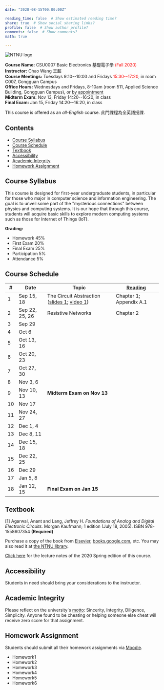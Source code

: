 ```yaml
---
date: "2020-08-15T00:00:00Z"

reading_time: false  # Show estimated reading time?
share: true  # Show social sharing links?
profile: false  # Show author profile?
comments: false  # Show comments?
math: true

---
```

![NTNU logo](../../img/ntnu_logo.png)

**Course Name:** CSU0007 Basic Electronics 基礎電子學 <span style="color:red">(Fall 2020)</span>  
**Instructor:** Chao Wang 王超  
**Course Meetings:** Tuesdays 9:10--10:00 and Fridays <span style="color:red">15:30--17:20</span>, in room C007, Gongguan Campus  
**Office Hours:** Wednesdays and Fridays, 8-10am (room 511, Applied Science Building, Gongguan Campus), or [by appointment](mailto:cw@ntnu.edu.tw)  
**Midterm Exam:** Nov 13, Friday 14:20--16:20, in class  
**Final Exam:** Jan 15, Friday 14:20--16:20, in class  

This course is offered as an _all-English_ course. 此門課程為全英語授課.

## Contents

* [Course Syllabus](#syllabus) <a name="syllabus"></a>
* [Course Schedule](#schedule)
* [Textbook](#resource)
* [Accessibility](#accessibility)
* [Academic Integrity](#accessibility)
* [Homework Assignment](#hw)

## Course Syllabus
This course is designed for first-year undergraduate students, in particular for those who major in computer science and information engineering. The goal is to unveil some part of the "mysterious connections" between physics and computing systems. It is our hope that through this course, students will acquire basic skills to explore modern computing systems such as those for Internet of Things (IoT).

**Grading:**  
* Homework 45%  
* First Exam 20%<a name="schedule"></a>  
* Final Exam 25%  
* Participation 5%  
* Attendance 5%  

## Course Schedule

| \#  | Date | Topic | [Reading](#resource) |
| --- | ---  | --- | --- | 
| 1 | Sep 15, 18   | The Circuit Abstraction ([slides 1](lecture01-1.pdf); [video 1](https://drive.google.com/file/d/1c-u1WBOwAVdjURFTdHtuFIyL7wJ-G8aX/view?usp=sharing)) | Chapter 1; Appendix A.1 |
| 2 | Sep 22, 25, 26   | Resistive Networks | Chapter 2 |
| 3 | Sep 29   |  |  |
| 4 | Oct 6   |  |  |
| 5 | Oct 13, 16   |  |  |
| 6 | Oct 20, 23   |  |  |
| 7 | Oct 27, 30   |  |  |
| 8 | Nov 3, 6   |  |  |
| 9 | Nov 10, 13   | **Midterm Exam on Nov 13** |  |
| 10 | Nov 17   |  |  |
| 11 | Nov 24, 27   |  |  |
| 12 | Dec 1, 4   |  |  |
| 13 | Dec 8, 11   |  |  |
| 14 | Dec 15, 18   |  |  |
| 15 | Dec 22, 25   |  |  |
| 16 | Dec 29   |  |  |
| 17 | Jan 5, 8   |  |  |
| 18 | Jan 12, 15   | **Final Exam on Jan 15** |  |

## Textbook

[1] Agarwal, Anant and Lang, Jeffrey H. _Foundations of Analog and Digital Electronic Circuits._ Morgan Kaufmann; 1 edition (July 18, 2005). ISBN 978-1558607354 **(Required)**

Purchase a copy of the book from [Elsevier](https://www.elsevier.com/books/foundations-of-analog-and-digital-electronic-circuits/agarwal/978-0-08-050681-4), [books.google.com](https://books.google.com.tw/books?id=lGgP7FDEv3AC&printsec=copyright&redir_esc=y#v=onepage&q&f=false), etc. You may also read it at [the NTNU library](http://www.lib.ntnu.edu.tw/holding/doQuickSearch.jsp?newQuery=true&searchtype=t&search=Foundations+of+Analog+and+Digital+Electronic+Circuits).

[Click here](csu0007_note_2020spring.pdf) for the lecture notes of the 2020 Spring edition of this course.


## Accessibility
<a name="integrity"></a>
Students in need should bring your considerations to the instructor.

## Academic Integrity
<a name="hw"></a>
Please reflect on the university's [motto](http://archives.lib.ntnu.edu.tw/c2/c2_1.jsp): Sincerity, Integrity, Diligence, Simplicity. Anyone found to be cheating or helping someone else cheat will receive zero score for that assignment.

## Homework Assignment 

Students should submit all their homework assignments via [Moodle](https://moodle.ntnu.edu.tw/).

* Homework1
* Homework2
* Homework3
* Homework4
* Homework5
* Homework6
